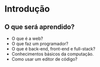 # Introdução

## O que será aprendido?
* O que é a web?
* O que faz um programador?
* O que é back-end, front-end e full-stack?
* Conhecimentos básicos da computação.
* Como usar um editor de código?
